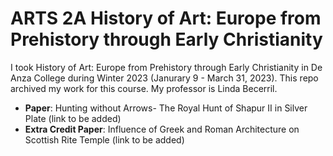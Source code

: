 # ARTS 2A History of Art: Europe from Prehistory through Early Christianity 
I took History of Art: Europe from Prehistory through Early Christianity in De Anza College during Winter 2023 (Janurary 9 - March 31, 2023). This repo archived my work for this course. My professor is Linda Becerril.
* **Paper**: Hunting without Arrows- The Royal Hunt of Shapur II in Silver Plate (link to be added)
* **Extra Credit Paper**: Influence of Greek and Roman Architecture on Scottish Rite Temple (link to be added)
